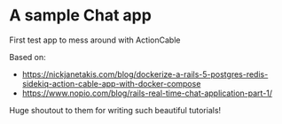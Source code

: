 # A sample Chat app
First test app to mess around with ActionCable

Based on:
- https://nickjanetakis.com/blog/dockerize-a-rails-5-postgres-redis-sidekiq-action-cable-app-with-docker-compose
- https://www.nopio.com/blog/rails-real-time-chat-application-part-1/

Huge shoutout to them for writing such beautiful tutorials!
